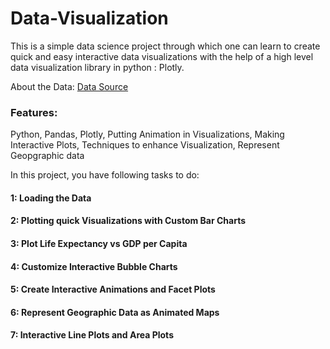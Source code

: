 # Data-Visualization

This is a simple data science project through which one can learn to create quick and easy interactive data visualizations with the help of a high level data visualization library in python : Plotly.

About the Data:
[Data Source](https://www.gapminder.org/tools/#$state$time$value=2007;;&chart-type=bubbles)

### Features:
  Python, 
  Pandas, 
  Plotly, 
  Putting Animation in Visualizations, 
  Making Interactive Plots, 
  Techniques to enhance Visualization, 
  Represent Geopgraphic data
  


In this project, you have following tasks to do:

#### 1: Loading the Data 
#### 2: Plotting quick Visualizations with Custom Bar Charts
#### 3: Plot Life Expectancy vs GDP per Capita
#### 4: Customize Interactive Bubble Charts
#### 5: Create Interactive Animations and Facet Plots 
#### 6: Represent Geographic Data as Animated Maps
#### 7: Interactive Line Plots and Area Plots 
